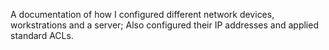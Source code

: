 A documentation of how I configured different network devices, workstrations and a server; Also configured their IP addresses and applied standard ACLs.
